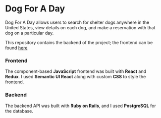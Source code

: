 # Dog For A Day

Dog For A Day allows users to search for shelter dogs anywhere in the United States, view details on each dog, and make a reservation with that dog on a particular day.

This repository contains the backend of the project; the frontend can be found [here](https://github.com/ryansperzel/dog-for-a-day-frontend)

### Frontend

The component-based **JavaScript** frontend was built with **React** and **Redux**. I used **Semantic UI React** along with custom **CSS** to style the frontend.

### Backend

The backend API was built with **Ruby on Rails**, and I used **PostgreSQL** for the database.
